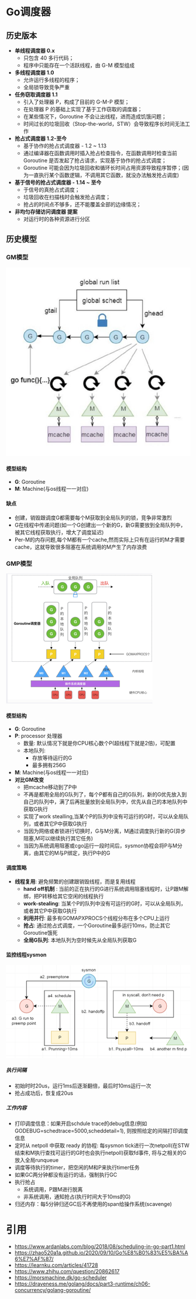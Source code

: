 # Go调度器

## 历史版本
- **单线程调度器 0.x**
  - 只包含 40 多行代码；
  - 程序中只能存在一个活跃线程，由 G-M 模型组成
- **多线程调度器 1.0**
   - 允许运行多线程的程序；
   - 全局锁导致竞争严重
- **任务窃取调度器 1.1**
    - 引入了处理器 P，构成了目前的 G-M-P 模型；
    - 在处理器 P 的基础上实现了基于工作窃取的调度器；
    - 在某些情况下，Goroutine 不会让出线程，进而造成饥饿问题；
    - 时间过长的垃圾回收（Stop-the-world，STW）会导致程序长时间无法工作
- **抢占式调度器 1.2-至今**
    - 基于协作的抢占式调度器 - 1.2 ~ 1.13
    - 通过编译器在函数调用时插入抢占检查指令，在函数调用时检查当前 Goroutine 是否发起了抢占请求，实现基于协作的抢占式调度；
    - Goroutine 可能会因为垃圾回收和循环长时间占用资源导致程序暂停；(因为一直执行某个函数逻辑，不调用其它函数，就没办法触发抢占调度)
- **基于信号的抢占式调度器 - 1.14 ~ 至今**
  - 于信号的真抢占式调度；
  - 垃圾回收在扫描栈时会触发抢占调度；
  - 抢占的时间点不够多，还不能覆盖全部的边缘情况；
- **非均匀存储访问调度器  提案**
  - 对运行时的各种资源进行分区

## 历史模型
### GM模型
![](../image/gm模型.png)
#### 模型结构
  - **G**: Goroutine
  - **M**: Machine(与os线程一一对应)
#### 缺点
  - 创建，销毁跟调度G都需要每个M获取到全局队列的锁，竞争非常激烈
  - G在线程中传递问题(如一个G创建出一个新的G，新G需要放到全局队列中，被其它线程获取执行，增大了调度延迟)
  - Per-M的内存问题,每个M都有一个cache,然而实际上只有在运行的M才需要cache，这就导致很多阻塞在系统调用的M产生了内存浪费

### GMP模型
![](../image/gmp模型.png)
#### 模型结构
  - **G**: Goroutine
  - **P**: processor 处理器
    - 数量: 默认情况下就是你CPU核心数个P(超线程下就是2倍)，可配置
    - 本地队列: 
      - 存放等待运行的G
      - 最多拥有256G
  - **M**: Machine(与os线程一一对应)
- **对比GM改变**
  - 把mcache移动到了P中
  - 不再是都用全局的G队列了，每个P都有自己的G队列，新的G优先放入到自己的队列中，满了后再批量放到全局队列中，优先从自己的本地队列中获取G执行
  - 实现了work stealling,当某个P的队列中没有可运行的G时，可以从全局队列，或者其它P中获取G执行
  - 当因为网络或者锁进行切换时，G与M分离，M通过调度执行新的G(异步阻塞,M可以继续执行其它任务)
  - 当因为系统调用阻塞或cgo运行一段时间后，sysmon协程会将P与M分离，由其它的M与P绑定，执行P中的G

#### 调度策略
  - **线程复用**: 避免频繁的创建跟销毁线程，而是复用线程
      - **hand off机制** : 当前的正在执行的G进行系统调用阻塞线程时，让P跟M解绑，把P转移给其它空闲的线程执行
      - **work-stealing**: 当某个P的队列中没有可运行的G时，可以从全局队列，或者其它P中获取G执行
      - **利用并行**: 最多有GOMAPXPROCS个线程分布在多个CPU上运行
      - **抢占**: 通过抢占式调度，一个Goroutine最多运行10ms，防止其它Goroutine饿死
      - **全局G队列**: 本地队列为空时候先从全局队列获取G
#### 监控线程sysmon
![](../image/sysmon.png)      
##### 执行间隔
  - 初始时时20us，运行1ms后逐渐翻倍，最后时10ms运行一次
  - 抢占成功后，恢复成20us
##### 工作内容
  - 打印调度信息：如果开启schdule trace的debug信息(例如GODEBUG=schedtrace=5000,scheddetail=1), 则按照给定的间隔打印调度信息
  - 定时从 netpoll 中获取 ready 的协程: 每sysmon tick进行一次netpoll(在STW结束和M执行查找可运行的G时也会执行netpoll)获取fd事件, 将与之相关的G放入全局runqueue
  - 调度等待执行的timer，把空闲的M和P来执行timer任务
  - 如果GC两分钟都没有运行的话，强制执行GC
  - 执行抢占
    - 系统调用，P跟M进行脱离
    - 非系统调用，通知抢占(执行时间大于10ms的G)
  - 归还内存：每5分钟归还GC后不再使用的span给操作系统(scavenge)

# 引用
- https://www.ardanlabs.com/blog/2018/08/scheduling-in-go-part1.html
- https://zhao520a1a.github.io/2020/09/10/Go%E8%B0%83%E5%BA%A6%E7%AF%87/
- https://learnku.com/articles/41728
- https://www.zhihu.com/question/20862617
- https://morsmachine.dk/go-scheduler
- https://draveness.me/golang/docs/part3-runtime/ch06-concurrency/golang-goroutine/